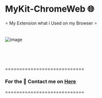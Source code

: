 # MyKit-ChromeWeb 🌐
⭐ My Extension what i Used on my Browser ⭐
<br>
<br>

![image](https://user-images.githubusercontent.com/73746365/155869661-ba5852e5-0f24-4111-9bc5-7b26cc36929a.png)

<br>
<br>
<br />


============================
### For the 🔐 Contact me on [Here](https://vfvrizky.my.id)
============================
